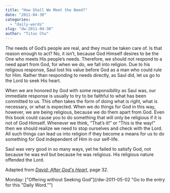 ```yaml
---
title: "How Shall We Meet the Need?"
date: "2011-04-30"
categories: 
  - "daily-words"
slug: "dw-2011-04-30"
author: "Titus Chu"
---
```


The needs of God’s people are real, and they must be taken care of. Is that reason enough to act? No, it isn’t, because God Himself desires to be the One who meets His people’s needs. Therefore, we should not respond to a need apart from God, for when we do, we fall into religion. Due to his religious response, Saul lost his value before God as a man who could rule for Him. Rather than responding to needs directly, as Saul did, let us go to the Lord to seek His heart.

When we are honored by God with some responsibility as Saul was, our immediate response is usually to try to be faithful to what has been committed to us. This often takes the form of doing what is right, what is necessary, or what is expected. When we do things for God in this way, however, we are being religious, because we do them apart from God. Even this book could cause you to do something that will only be religious if it is not of God Himself. Whenever we think, “That’s it!” or “This is the way!” then we should realize we need to stop ourselves and check with the Lord. All such things can lead us into religion if they become a means for us to do something for God independent of Him in our self-life.

Saul was very good in so many ways, yet he failed to satisfy God, not because he was evil but because he was religious. His religious nature offended the Lord.

Adapted from _[David: After God's Heart,](/book-david "Go to the listing for this book.")_ page 32.

Monday: ["Offering without Seeking God"](/dw-2011-05-02 "Go to the entry for this "Daily Word."")
